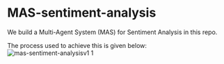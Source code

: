 # MAS-sentiment-analysis
We build a Multi-Agent System (MAS) for Sentiment Analysis in this repo.

The process used to achieve this is given below:
![mas-sentiment-analysisv1 1](https://github.com/user-attachments/assets/f532a6da-5c2f-4866-9617-d7de864143a2)

